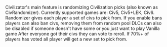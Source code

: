 

Civilizator's main feature is randomizing Civilization picks (also known as CivRandomizer). 
Currently supported games are: Civ5, Civ5+LEK, Civ6. 
Randomizer gives each player a set of civs to pick from.
If you enable bans players can also ban civs, removing them from random pool
DLCs can also be disabled if someone doesn't have some or you just want to play Vanilla game
After everyone got their civs they can vote to reroll. If 70%+ of players has voted all player will get a new set to pick from.
